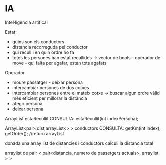 # IA
Intel·ligència artifical

Estat:
 - quins son els conductors
 - distancia recorreguda pel conductor
 - qui recull i en quin ordre ho fa
 - totes les persones han estat recullides -> vector de bools - operador de move - qui falta per agafar, estan tots agafats



Operador
 - moure passatger - deixar persona
 - intercambiar persones de dos cotxes
 - intercambiar persones entre el mateix cotxe -> buscar algun ordre vàlid més eficient per millorar la distància
 - afegir persona
 - deixar persona


ArrayList<bool> estaRecullit
CONSULTA:
    estaRecullit(int indexPersona);


ArrayList<pair<dist,arrayList<> > conductors
CONSULTA:
    getKm(int index);
    getOrder(); //return arrayList

donada una array list de distancies i conductors calculi la distancia total

arraylist de pair < pair<distancia, numero de passetgers actuals>, arraylist > >